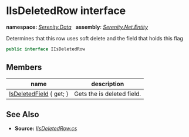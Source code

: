 # IIsDeletedRow interface
**namespace:** *[Serenity.Data](../README.md#serenity.data-namespace)*   **assembly**: *[Serenity.Net.Entity](../README.md)*

Determines that this row uses soft delete and the field that holds this flag

```csharp
public interface IIsDeletedRow
```

## Members

| name | description |
| --- | --- |
| [IsDeletedField](IIsDeletedRow/IsDeletedField.md) { get; } | Gets the is deleted field. |

## See Also

* **Source:** *[IIsDeletedRow.cs](https://github.com/serenity-is/Serenity/blob/master/src/Serenity.Net.Entity/Contracts/IIsDeletedRow.cs)*